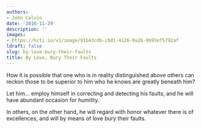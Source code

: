 ```yaml
---
authors:
- John Calvin
date: '2016-11-29'
description: ''
images:
- https://hcti.io/v1/image/91b43cdb-cbd1-4126-9a26-9b93ef5792af
ldraft: false
slug: by-love-bury-their-faults
title: By Love, Bury Their Faults
---
```


How it is possible that one who is in reality distinguished above others can reckon those to be superior to him who he knows are greatly beneath him?

Let him... employ himself in correcting and detecting his faults, and he will have abundant occasion for humility.

In others, on the other hand, he will regard with honor whatever there is of excellences, and will by means of love bury their faults.